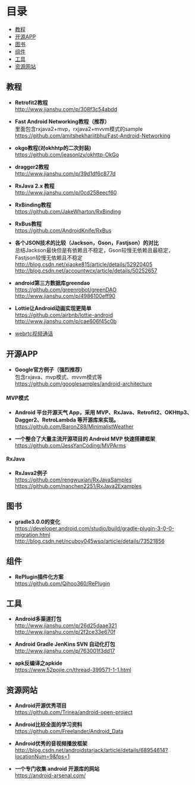 # 目录
* [教程](#教程)
* [开源APP](#开源app)
* [图书](#图书)
* [组件](#组件)
* [工具](#工具)
* [资源网站](#资源网站)

## 教程

* **Retrofit2教程**<br>
http://www.jianshu.com/p/308f3c54abdd

* **Fast Android Networking教程（推荐）**<br>
里面包含rxjava2+mvp，rxjava2+mvvm模式的sample<br>
https://github.com/amitshekhariitbhu/Fast-Android-Networking

* **okgo教程(对okhhtp的二次封装)**<br>
https://github.com/jeasonlzy/okhttp-OkGo

* **dragger2教程**<br>
http://www.jianshu.com/p/39d1df6c877d

* **RxJava 2.x 教程**<br>
http://www.jianshu.com/p/0cd258eecf60

* **RxBinding教程**<br>
https://github.com/JakeWharton/RxBinding

* **RxBus教程**<br>
https://github.com/AndroidKnife/RxBus

* **各个JSON技术的比较（Jackson，Gson，Fastjson）的对比**<br>
总结Jackson最快但是有依赖且不稳定，Gson较慢无依赖且最稳定，Fastjson较慢无依赖且不稳定<br>
http://blog.csdn.net/xiaoke815/article/details/52920405<br>
http://blog.csdn.net/accountwcx/article/details/50252657

* **android第三方数据库greendao**<br>
https://github.com/greenrobot/greenDAO<br>
http://www.jianshu.com/p/4986100eff90

* **Lottie让Android动画实现更简单**<br>
https://github.com/airbnb/lottie-android<br>
http://www.jianshu.com/p/cae606f45c0b

* [webrtc视频通话](https://github.com/TQmobile/TQ-mobile-guide/blob/master/Android/webrtc)

## 开源APP

* **Google官方例子（强烈推荐）**<br>
包含rxjava、mvp模式、mvvm模式等<br>
https://github.com/googlesamples/android-architecture

#### MVP模式

* **Android 平台开源天气 App，采用 MVP、RxJava、Retrofit2、OKHttp3、Dagger2、RetroLambda 等开源库来实现。**<br>
https://github.com/BaronZ88/MinimalistWeather

* **一个整合了大量主流开源项目的 Android MVP 快速搭建框架**<br>
https://github.com/JessYanCoding/MVPArms

#### RxJava

* **RxJava2例子**<br>
https://github.com/rengwuxian/RxJavaSamples<br>
https://github.com/nanchen2251/RxJava2Examples

## 图书

* **gradle3.0.0的变化**<br>
https://developer.android.com/studio/build/gradle-plugin-3-0-0-migration.html<br>
http://blog.csdn.net/ncuboy045wsq/article/details/73521856

## 组件

* **RePlugin插件化方案**<br>
https://github.com/Qihoo360/RePlugin

## 工具

* **Android多渠道打包**<br>
http://www.jianshu.com/p/26d25daae321<br>
http://www.jianshu.com/p/2f2ce33e670f

* **Android Gradle JenKins SVN 自动化打包**<br>
http://www.jianshu.com/p/763001f3dd17

* **apk反编译之apkide**<br>
https://www.52pojie.cn/thread-399571-1-1.html

## 资源网站

* **Android开源优秀项目**<br>
https://github.com/Trinea/android-open-project

* **Android比较全面的学习资料**<br>
https://github.com/Freelander/Android_Data

* **Android优秀的音视频播放框架**<br>
http://blog.csdn.net/androidstarjack/article/details/68954614?locationNum=9&fps=1

* **一个专门收集 android 开源库的网站**<br>
https://android-arsenal.com/
